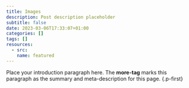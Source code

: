 ```yaml
---
title: Images
description: Post description placeholder
subtitle: false
date: 2023-03-06T17:33:07+01:00
categories: []
tags: []
resources:
  - src:
    name: featured
---
```


Place your introduction paragraph here. The **more-tag** marks this paragraph as the summary and meta-description for this page.
{.p-first} <!--more-->

